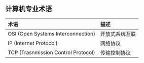 ## 计算机专业术语

| 术语 |  描述 |
|:--|:--|
| OSI (Open Systems Interconnection) | 开放式系统互联 |
| IP (Internet Protocol)             | 网络协议      |
| TCP (Trasnmission Control Protocol)| 传输控制协议   |